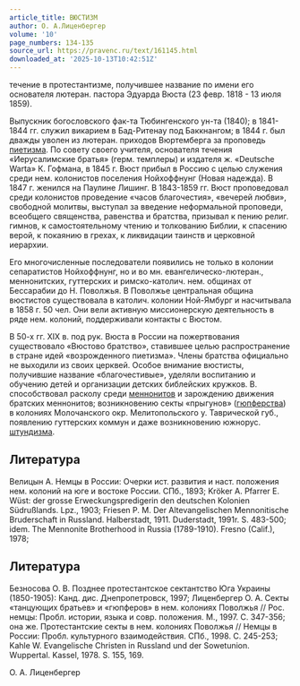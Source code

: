 ```yaml
---
article_title: ВЮСТИЗМ
author: О. А.Лиценбергер
volume: '10'
page_numbers: 134-135
source_url: https://pravenc.ru/text/161145.html
downloaded_at: '2025-10-13T10:42:51Z'
---
```


течение в протестантизме, получившее название по имени его основателя лютеран. пастора Эдуарда Вюста (23 февр. 1818 - 13 июля 1859).

Выпускник богословского фак-та Тюбингенского ун-та (1840); в 1841-1844 гг. служил викарием в Бад-Ритенау под Баккнангом; в 1844 г. был дважды уволен из лютеран. приходов Вюртемберга за проповедь [пиетизма](https://pravenc.ru/text/пиетизм.html). По совету своего учителя, основателя течения «Иерусалимские братья» (герм. темплеры) и издателя ж. «Deutsche Warta» К. Гофмана, в 1845 г. Вюст прибыл в Россию с целью служения среди нем. колонистов поселения Нойхоффнунг (Новая надежда). В 1847 г. женился на Паулине Лишинг. В 1843-1859 гг. Вюст проповедовал среди колонистов проведение «часов благочестия», «вечерей любви», свободной молитвы, выступал за введение неформальной проповеди, всеобщего священства, равенства и братства, призывал к пению религ. гимнов, к самостоятельному чтению и толкованию Библии, к спасению верой, к покаянию в грехах, к ликвидации таинств и церковной иерархии.

Его многочисленные последователи появились не только в колонии сепаратистов Нойхоффнунг, но и во мн. евангелическо-лютеран., меннонитских, гуттерских и римско-католич. нем. общинах от Бессарабии до Н. Поволжья. В Поволжье центральная община вюстистов существовала в католич. колонии Ной-Ямбург и насчитывала в 1858 г. 50 чел. Они вели активную миссионерскую деятельность в ряде нем. колоний, поддерживали контакты с Вюстом.

В 50-х гг. XIX в. под рук. Вюста в России на пожертвования существовало «Вюстово братство», ставившее целью распространение в стране идей «возрожденного пиетизма». Члены братства официально не выходили из своих церквей. Особое внимание вюстисты, получившие название «благочестивые», уделяли воспитанию и обучению детей и организации детских библейских кружков. В. способствовал расколу среди [меннонитов](https://pravenc.ru/text/меннониты.html) и зарождению движения братских меннонитов; возникновению секты «прыгунов» ([гюпферства](https://pravenc.ru/text/гюпферства.html)) в колониях Молочанского окр. Мелитопольского у. Таврической губ., появлению гуттерских коммун и даже возникновению южнорус. [штундизма](https://pravenc.ru/text/штундизма.html).

## Литература

Велицын А. Немцы в России: Очерки ист. развития и наст. положения нем. колоний на юге и востоке России. СПб., 1893; Kröker A. Pfarrer E. Wüst: der grosse Erweckungspredigerin den deutschen Kolonien Südrußlands. Lpz., 1903; Friesen P. M. Der Altevangelischen Mennonitische Bruderschaft in Russland. Halberstadt, 1911. Duderstadt, 1991r. S. 483-500; idem. The Mennonite Brotherhood in Russia (1789-1910). Fresno (Calif.), 1978;

## Литература

Безносова О. В. Позднее протестантское сектантство Юга Украины (1850-1905): Канд. дис. Днепропетровск, 1997; Лиценбергер О. А. Секты «танцующих братьев» и «гюпферов» в нем. колониях Поволжья // Рос. немцы: Пробл. истории, языка и совр. положения. М., 1997. С. 347-356; она же. Протестантские секты в нем. колониях Поволжья // Немцы в России: Пробл. культурного взаимодействия. СПб., 1998. С. 245-253; Kahle W. Evangelische Christen in Russland und der Sowetunion. Wuppertal. Kassel, 1978. S. 155, 169.

О. А.  Лиценбергер
